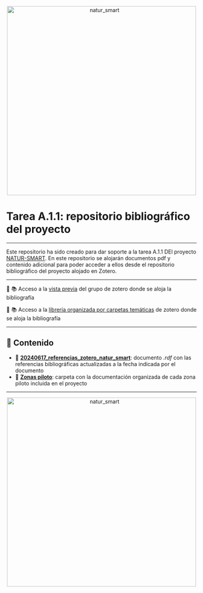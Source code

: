 <p align="center">
<img src="https://s3.amazonaws.com/zotero.org/images/settings/group/5546406_200px.png" alt="natur_smart" width="500"/>
</p>

# Tarea A.1.1: repositorio bibliográfico del proyecto

---

Este repositorio ha sido creado para dar soporte a la tarea A.1.1 DEl proyecto [NATUR-SMART](https://natursmart.org/). En este repositorio se alojarán documentos pdf y contenido adicional para poder acceder a ellos desde el repositorio bibliográfico del proyecto alojado en Zotero.

---

:link: :books: Acceso a la [vista previa](https://www.zotero.org/groups/5546406/natur-smart) del grupo de zotero donde se aloja la bibliografía

:link: :books: Acceso a la [librería organizada por carpetas temáticas](https://www.zotero.org/groups/5546406/natur-smart/library) de zotero donde se aloja la bibliografía

---

## :scroll: Contenido

* :link: [**20240617_referencias_zotero_natur_smart**](./20240617_referencias_zotero_natur_smart.rdf): documento *.rdf* con las referencias bibliográficas actualizadas a la fecha indicada por el documento
* :file_folder: [**Zonas piloto**](./Zonas%20piloto/): carpeta con la documentación organizada de cada zona piloto incluida en el proyecto

---

<p align="center">
<img src="https://s3.amazonaws.com/zotero.org/images/settings/group/5546406_200px.png" alt="natur_smart" width="500"/>
</p>
